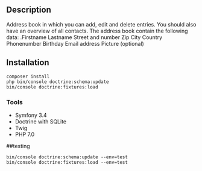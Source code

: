 
## Description
Address book in which you can add, edit and delete entries. You should also have an overview of all contacts.
The address book contain the following data:
.Firstname
Lastname
Street and number
Zip
City
Country
Phonenumber
Birthday
Email address
Picture (optional)

## Installation

```
composer install
php bin/console doctrine:schema:update
bin/console doctrine:fixtures:load
```

### Tools
* Symfony 3.4
* Doctrine with SQLite
* Twig
* PHP 7.0

##testing 
```
bin/console doctrine:schema:update --env=test
bin/console doctrine:fixtures:load --env=test
```
